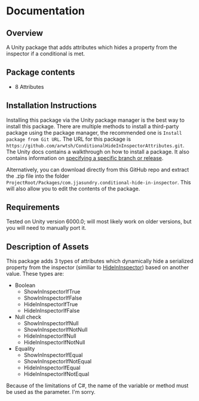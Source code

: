 # Documentation

## Overview

A Unity package that adds attributes which hides a property from the inspector if a conditional is met.

## Package contents

- 8 Attributes

## Installation Instructions

Installing this package via the Unity package manager is the best way to install this package. There are multiple methods to install a third-party package using the package manager, the recommended one is `Install package from Git URL`. The URL for this package is `https://github.com/arwtsh/ConditionalHideInInspectorAttributes.git`. The Unity docs contains a walkthrough on how to install a package. It also contains information on [specifying a specific branch or release](https://docs.unity3d.com/6000.0/Documentation/Manual/upm-git.html#revision).

Alternatively, you can download directly from this GitHub repo and extract the .zip file into the folder `ProjectRoot/Packages/com.jjasundry.conditional-hide-in-inspector`. This will also allow you to edit the contents of the package.

## Requirements

Tested on Unity version 6000.0; will most likely work on older versions, but you will need to manually port it.

## Description of Assets

This package adds 3 types of attributes which dynamically hide a serialized property from the inspector (similiar to [HideInInspector](https://docs.unity3d.com/ScriptReference/HideInInspector.html)) based on another value. These types are:
- Boolean
  - ShowInInspectorIfTrue
  - ShowInInspectorIfFalse
  - HideInInspectorIfTrue
  - HideInInspectorIfFalse
- Null check
  - ShowInInspectorIfNull
  - ShowInInspectorIfNotNull
  - HideInInspectorIfNull
  - HideInInspectorIfNotNull
- Equality
  - ShowInInspectorIfEqual
  - ShowInInspectorIfNotEqual
  - HideInInspectorIfEqual
  - HideInInspectorIfNotEqual

Because of the limitations of C#, the name of the variable or method must be used as the parameter. I'm sorry.
